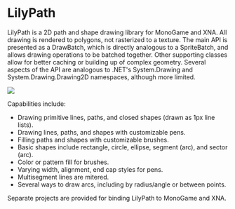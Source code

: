 LilyPath
========

LilyPath is a 2D path and shape drawing library for MonoGame and XNA.  All drawing is rendered to polygons, not rasterized to a texture.  The main API is presented as a DrawBatch, which is directly analogous to a SpriteBatch, and allows drawing operations to be batched together.  Other supporting classes allow for better caching or building up of complex geometry.  Several aspects of the API are analogous to .NET's System.Drawing and System.Drawing.Drawing2D namespaces, although more limited.

![](https://raw.github.com/wiki/jaquadro/LilyPath/images/lilypath.png)

Capabilities include:
* Drawing primitive lines, paths, and closed shapes (drawn as 1px line lists).
* Drawing lines, paths, and shapes with customizable pens.
* Filling paths and shapes with customizable brushes.
* Basic shapes include rectangle, circle, ellipse, segment (arc), and sector (arc).
* Color or pattern fill for brushes.
* Varying width, alignment, end cap styles for pens.
* Multisegment lines are mitered.
* Several ways to draw arcs, including by radius/angle or between points.

Separate projects are provided for binding LilyPath to MonoGame and XNA.
